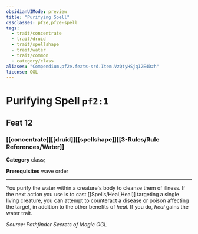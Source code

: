 ```yaml
---
obsidianUIMode: preview
title: "Purifying Spell"
cssclasses: pf2e,pf2e-spell
tags:
  - trait/concentrate
  - trait/druid
  - trait/spellshape
  - trait/water
  - trait/common
  - category/class
aliases: "Compendium.pf2e.feats-srd.Item.VzQtyHSjq12E4Dzh"
license: OGL
---
```

# Purifying Spell `pf2:1`
## Feat 12
### [[concentrate]][[druid]][[spellshape]][[3-Rules/Rule References/Water]]

**Category** class; 



**Prerequisites** wave order
* * *
You purify the water within a creature's body to cleanse them of illness. If the next action you use is to cast [[Spells/Heal|Heal]] targeting a single living creature, you can attempt to counteract a disease or poison affecting the target, in addition to the other benefits of _heal_. If you do, _heal_ gains the water trait.

*Source: Pathfinder Secrets of Magic*
*OGL*